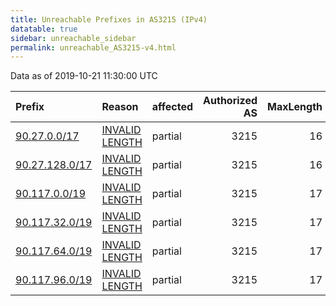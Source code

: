 ```yaml
---
title: Unreachable Prefixes in AS3215 (IPv4)
datatable: true
sidebar: unreachable_sidebar
permalink: unreachable_AS3215-v4.html
---
```


Data as of 2019-10-21 11:30:00 UTC


<div class="datatable-begin"></div>

| Prefix                                                 | Reason                                                                                                  | affected   |   Authorized AS |   MaxLength | Anchor                                         |   unreachable /24s |
|:-------------------------------------------------------|:--------------------------------------------------------------------------------------------------------|:-----------|----------------:|------------:|:-----------------------------------------------|-------------------:|
| [90.27.0.0/17](https://stat.ripe.net/90.27.0.0/17)     | [INVALID LENGTH](https://rpki-validator.ripe.net/announcement-preview?asn=AS3215&prefix=90.27.0.0/17)   | partial    |            3215 |          16 | [RIPE](unreachable_RIPE_NCC_RPKI_Root-v4.html) |                128 |
| [90.27.128.0/17](https://stat.ripe.net/90.27.128.0/17) | [INVALID LENGTH](https://rpki-validator.ripe.net/announcement-preview?asn=AS3215&prefix=90.27.128.0/17) | partial    |            3215 |          16 | [RIPE](unreachable_RIPE_NCC_RPKI_Root-v4.html) |                128 |
| [90.117.0.0/19](https://stat.ripe.net/90.117.0.0/19)   | [INVALID LENGTH](https://rpki-validator.ripe.net/announcement-preview?asn=AS3215&prefix=90.117.0.0/19)  | partial    |            3215 |          17 | [RIPE](unreachable_RIPE_NCC_RPKI_Root-v4.html) |                 32 |
| [90.117.32.0/19](https://stat.ripe.net/90.117.32.0/19) | [INVALID LENGTH](https://rpki-validator.ripe.net/announcement-preview?asn=AS3215&prefix=90.117.32.0/19) | partial    |            3215 |          17 | [RIPE](unreachable_RIPE_NCC_RPKI_Root-v4.html) |                 32 |
| [90.117.64.0/19](https://stat.ripe.net/90.117.64.0/19) | [INVALID LENGTH](https://rpki-validator.ripe.net/announcement-preview?asn=AS3215&prefix=90.117.64.0/19) | partial    |            3215 |          17 | [RIPE](unreachable_RIPE_NCC_RPKI_Root-v4.html) |                 32 |
| [90.117.96.0/19](https://stat.ripe.net/90.117.96.0/19) | [INVALID LENGTH](https://rpki-validator.ripe.net/announcement-preview?asn=AS3215&prefix=90.117.96.0/19) | partial    |            3215 |          17 | [RIPE](unreachable_RIPE_NCC_RPKI_Root-v4.html) |                 32 |

<div class="datatable-end"></div>